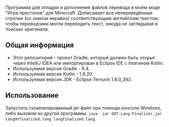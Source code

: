 Программа для отладки и дополнения файлов перевода в моём моде "Игра престолов" для Minecraft. Дописывает все непереведённые строчки (со знаком неравно) соответствующим английским текстом, чтобы переводчики могли переводить текст, никуда не заглядывая в поисках оригинала.

## Общая информация

* Этот репозиторий - проект Gradle, который должен быть открыт через IntelliJ IDEA или импортирован в Eclipse IDE с плагином Kotlin.
* Используемая версия Gradle - 8.4.
* Используемая версия Kotlin - 1.9.20.
* Используемая версия JDK - Eclipse Temurin 1.8.0_392.

## Использование

Запустить скомпилированный jar-файл при помощи консоли Windows, либо вызовом из другой программы: `java -jar GOT-Lang-Finalizer.jar langUnfinalized.lang langFinalized.lang`.
